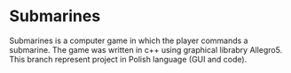 # Submarines
Submarines is a computer game in which the player commands a submarine. The game was written in c++ using graphical librabry Allegro5.
This branch represent project in Polish language (GUI and code).